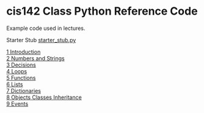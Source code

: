 # cis142 Class Python Reference Code
 Example code used in lectures.

Starter Stub [starter_stub.py](starter_stub.py)<br />

[1 Introduction](1_Introduction)  
[2 Numbers and Strings](2_Numbers_And_Strings)   
[3 Decisions](3_Decisions)  
[4 Loops](4_Loops)  
[5 Functions](5_Functions)  
[6 Lists](6_Lists)  
[7 Dictionaries](7_Dictionaries)  
[8 Objects Classes Inheritance](8_Objects_Classes_Inheritance)  
[9 Events](9_Events)
